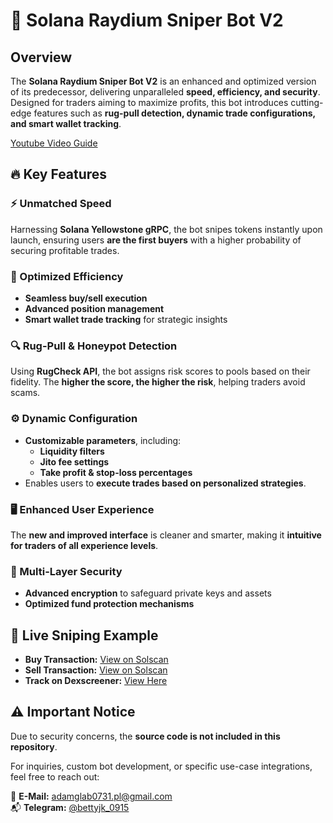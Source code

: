 # 🚀 Solana Raydium Sniper Bot V2

## Overview
The **Solana Raydium Sniper Bot V2** is an enhanced and optimized version of its predecessor, delivering unparalleled **speed, efficiency, and security**. Designed for traders aiming to maximize profits, this bot introduces cutting-edge features such as **rug-pull detection, dynamic trade configurations, and smart wallet tracking**.

[Youtube Video Guide](https://www.youtube.com/watch?v=_1WRXEkiKFc)

## 🔥 Key Features

### ⚡ Unmatched Speed
Harnessing **Solana Yellowstone gRPC**, the bot snipes tokens instantly upon launch, ensuring users **are the first buyers** with a higher probability of securing profitable trades.

### 🎯 Optimized Efficiency
- **Seamless buy/sell execution**
- **Advanced position management**
- **Smart wallet trade tracking** for strategic insights

### 🔍 Rug-Pull & Honeypot Detection
Using **RugCheck API**, the bot assigns risk scores to pools based on their fidelity. The **higher the score, the higher the risk**, helping traders avoid scams.

### ⚙️ Dynamic Configuration
- **Customizable parameters**, including:
  - **Liquidity filters**
  - **Jito fee settings**
  - **Take profit & stop-loss percentages**
- Enables users to **execute trades based on personalized strategies**.

### 🖥️ Enhanced User Experience
The **new and improved interface** is cleaner and smarter, making it **intuitive for traders of all experience levels**.

### 🔐 Multi-Layer Security
- **Advanced encryption** to safeguard private keys and assets
- **Optimized fund protection mechanisms**

## 📌 Live Sniping Example

- **Buy Transaction:** [View on Solscan](https://solscan.io/tx/3tb3dxY6j5oHhfgSidgDEfLf5MNL6pVzTDdXnh4UhNJKJF2pfp8cqtJA4v2yYAWNFgaHuVUZKR3PYrAXWnWsVrk7)
- **Sell Transaction:** [View on Solscan](https://solscan.io/tx/2b1LKQXVpYBJhyd4fqoLikRZm99DV9q3nDYebbgZWCrzQGkWLRAzGZqgBC5FqdCYYsys7zG97N3nJym39Je3GLei)
- **Track on Dexscreener:** [View Here](https://dexscreener.com/solana/jczkfvo2xiw6vqnc2fccmyf4i4wcbfubsbh4wcggqkkn?maker=ASVL7cSUB8qDnpMh82DQ8j8h8ivcUH662iYyQvQkTvYw)

## ⚠️ Important Notice
Due to security concerns, the **source code is not included in this repository**.

For inquiries, custom bot development, or specific use-case integrations, feel free to reach out:

📩 **E-Mail:** adamglab0731.pl@gmail.com  
📬 **Telegram:** [@bettyjk_0915](https://t.me/bettyjk_0915)  
